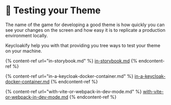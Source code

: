 # 🧪 Testing your Theme

The name of the game for developing a good theme is how quickly you can see your changes on the screen and how easy it is to replicate a production environment locally. &#x20;

Keycloakify help you with that providing you tree ways to test your theme on your machine. &#x20;

{% content-ref url="in-storybook.md" %}
[in-storybook.md](in-storybook.md)
{% endcontent-ref %}

{% content-ref url="in-a-keycloak-docker-container.md" %}
[in-a-keycloak-docker-container.md](in-a-keycloak-docker-container.md)
{% endcontent-ref %}

{% content-ref url="with-vite-or-webpack-in-dev-mode.md" %}
[with-vite-or-webpack-in-dev-mode.md](with-vite-or-webpack-in-dev-mode.md)
{% endcontent-ref %}
